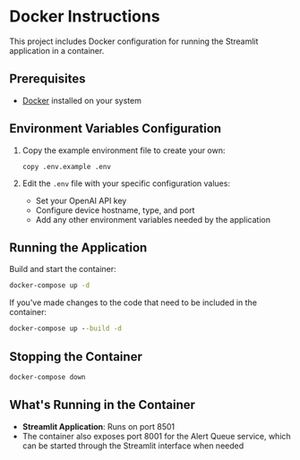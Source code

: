 # Docker Instructions

This project includes Docker configuration for running the Streamlit application in a container.

## Prerequisites

- [Docker](https://www.docker.com/get-started) installed on your system

## Environment Variables Configuration

1. Copy the example environment file to create your own:
   ```
   copy .env.example .env
   ```

2. Edit the `.env` file with your specific configuration values:
   - Set your OpenAI API key
   - Configure device hostname, type, and port
   - Add any other environment variables needed by the application

## Running the Application

Build and start the container:

```cmd
docker-compose up -d
```

If you've made changes to the code that need to be included in the container:

```cmd
docker-compose up --build -d
```

## Stopping the Container

```cmd
docker-compose down
```

## What's Running in the Container

- **Streamlit Application**: Runs on port 8501
- The container also exposes port 8001 for the Alert Queue service, which can be started through the Streamlit interface when needed
